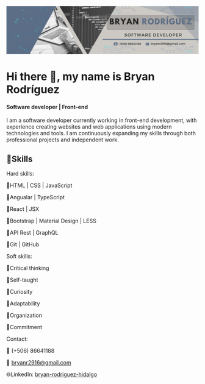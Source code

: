 ![Junior software developer | Front-end](https://raw.githubusercontent.com/Bryanr2916/Bryanr2916/main/banner_image.jpeg)

# Hi there 👋, my name is Bryan Rodríguez
#### Software developer | Front-end


I am a software developer currently working in front-end development, with experience creating websites and web applications using modern technologies and tools. I am continuously expanding my skills through both professional projects and independent work.

## 📌Skills

Hard skills:

📌HTML | CSS | JavaScript

📌Angualar | TypeScript 

📌React | JSX 

📌Bootstrap | Material Design | LESS

📌API Rest | GraphQL 

📌Git | GitHub

Soft skills:

📌Critical thinking

📌Self-taught

📌Curiosity

📌Adaptability

📌Organization 

📌Commitment

Contact:

📱 (+506) 86641188 

📧 bryanr2916@gmail.com

🌐LinkedIn: [bryan-rodriguez-hidalgo](https://www.linkedin.com/in/bryan-rodriguez-hidalgo/)
